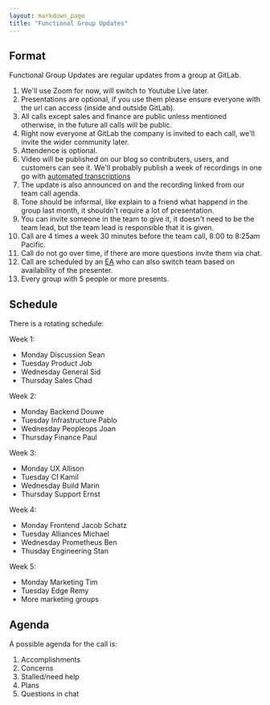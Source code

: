 ```yaml
---
layout: markdown_page
title: "Functional Group Updates"
---
```


## Format

Functional Group Updates are regular updates from a group at GitLab.

1. We'll use Zoom for now, will switch to Youtube Live later.
1. Presentations are optional, if you use them please ensure everyone with the url can access (inside and outside GitLab).
1. All calls except sales and finance are public unless mentioned otherwise, in the future all calls will be public.
1. Right now everyone at GitLab the company is invited to each call, we'll invite the wider community later.
1. Attendence is optional.
1. Video will be published on our blog so contributers, users, and customers can see it. We'll probably publish a week of recordings in one go with [automated transcriptions](https://www.labnol.org/internet/transcribe-video-to-text/28914/)
1. The update is also announced on and the recording linked from our team call agenda.
1. Tone should be informal, like explain to a friend what happend in the group last month, it shouldn't require a lot of presentation.
1. You can invite someone in the team to give it, it doesn't need to be the team lead, but the team lead is responsible that it is given.
1. Call are 4 times a week 30 minutes before the team call, 8:00 to 8:25am Pacific.
1. Call do not go over time, if there are more questions invite them via chat.
1. Call are scheduled by an [EA](https://about.gitlab.com/jobs/executive-assistant/) who can also switch team based on availability of the presenter.
1. Every group with 5 people or more presents.

## Schedule

There is a rotating schedule:

Week 1:

- Monday Discussion Sean
- Tuesday Product Job
- Wednesday   General Sid
- Thursday    Sales   Chad

Week 2:

- Monday  Backend Douwe
- Tuesday Infrastructure  Pablo
- Wednesday   Peopleops   Joan
- Thursday    Finance Paul

Week 3:

- Monday  UX   Allison
- Tuesday CI  Kamil
- Wednesday   Build   Marin
- Thursday Support Ernst

Week 4:

- Monday  Frontend    Jacob Schatz
- Tuesday Alliances Michael
- Wednesday Prometheus Ben
- Thusday Engineering Stan

Week 5:

- Monday  Marketing   Tim
- Tuesday Edge Remy
- More marketing groups

## Agenda

A possible agenda for the call is:

1. Accomplishments
1. Concerns
1. Stalled/need help
1. Plans
1. Questions in chat
